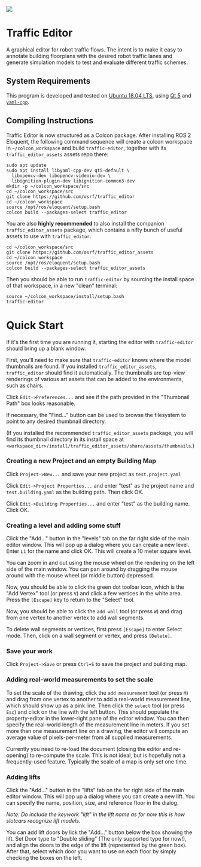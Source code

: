 ![](https://github.com/osrf/traffic_editor/workflows/build/badge.svg)

# Traffic Editor
A graphical editor for robot traffic flows. The intent is to make it easy
to annotate building floorplans with the desired robot traffic lanes and
generate simulation models to test and evaluate different traffic schemes.

## System Requirements

This program is developed and tested on
[Ubuntu 18.04 LTS](http://releases.ubuntu.com/18.04/), using
[Qt 5](https://doc.qt.io/qt-5/qt5-intro.html) and
[`yaml-cpp`](https://github.com/jbeder/yaml-cpp).

## Compiling Instructions
Traffic Editor is now structured as a Colcon package. After installing
ROS 2 Eloquent, the following command sequence will create a colcon
workspace in `~/colcon_workspace` and build `traffic-editor`, together
with its `traffic_editor_assets` assets repo there:

```
sudo apt update
sudo apt install libyaml-cpp-dev qt5-default \
  libopencv-dev libopencv-videoio-dev \
  libignition-plugin-dev libignition-common3-dev
mkdir -p ~/colcon_workspace/src
cd ~/colcon_workspace/src
git clone https://github.com/osrf/traffic_editor
cd ~/colcon_workspace
source /opt/ros/eloquent/setup.bash
colcon build --packages-select traffic_editor
```

You are also **highly recommended** to also install the companion `traffic_editor_assets`
package, which contains a nifty bunch of useful assets to use with `traffic_editor`.

```
cd ~/colcon_workspace/src
git clone https://github.com/osrf/traffic_editor_assets
cd ~/colcon_workspace
source /opt/ros/eloquent/setup.bash
colcon build --packages-select traffic_editor_assets
```

Then you should be able to run `traffic-editor` by sourcing the install
space of that workspace, in a new "clean" terminal:
```
source ~/colcon_workspace/install/setup.bash
traffic-editor
```

# Quick Start

If it's the first time you are running it, starting the editor with
`traffic-editor` should bring up a blank window.

First, you'll need to make sure that `traffic-editor` knows where the
model thumbnails are found. If you installed `traffic_editor_assets`,
`traffic_editor` should find it automatically. The thumbnails are
top-view renderings of various art assets that can be added to the
environments, such as chairs.

Click `Edit->Preferences...` and see if the path provided in the "Thumbnail Path" box looks reasonable. 

If necessary, the "Find..." button can be used to browse the filesystem to point to any desired thumbnail directory.

(If you installed the recommended `traffic_editor_assets` package, you will find its thumbnail directory in its install space at `<workspace_dir>/install/traffic_editor_assets/share/assets/thumbnails`.)

### Creating a new Project and an empty Building Map

Click `Project->New...` and save your new project as `test.project.yaml`

Click `Edit->Project Properties...` and enter "test" as the project name and `test.building.yaml` as the building path. Then click OK.

Click `Edit->Building Properties...` and enter "test" as the building name.
Click OK.

### Creating a level and adding some stuff

Click the "Add..." button in the "levels" tab on the far right side of the main editor window. This will pop up a dialog where you can create a new level. Enter `L1` for the name and click OK. This will create a 10 meter square level.

You can zoom in and out using the mouse wheel on the rendering on the left side of the main window. You can pan around by dragging the mouse around with the mouse wheel (or middle button) depressed.

Now, you should be able to click the green dot toolbar icon, which is the "Add Vertex" tool (or press `V`) and click a few vertices in the white area. Press the `[Escape]` key to return to the "Select" tool.

Now, you should be able to click the `add wall` tool (or press `W`) and drag from one vertex to another vertex to add wall segments.

To delete wall segments or vertices, first press `[Escape]` to enter Select mode. Then, click on a wall segment or vertex, and press `[Delete]`.

### Save your work

Click `Project->Save` or press `Ctrl+S` to save the project and building map.

### Adding real-world measurements to set the scale

To set the scale of the drawing, click the `add measurement` tool (or press `M`) and drag from one vertex to another to add a real-world measurement line, which should show up as a pink line. Then click the `select` tool (or press `Esc`) and click on the line with the left button. This should populate the property-editor in the lower-right pane of the editor window. You can then specify the real-world length of the measurement line in meters. If you set more than one measurement line on a drawing, the editor will compute an average value of pixels-per-meter from all supplied measurements.

Currently you need to re-load the document (closing the editor and re-opening) to re-compute the scale. This is not ideal, but is hopefully not a frequently-used feature. Typically the scale of a map is only set one time.

### Adding lifts

Click the "Add..." button in the "lifts" tab on the far right side of the main editor window. This will pop up a dialog where you can create a new lift. You can specify the name, position, size, and reference floor in the dialog.

*Note: Do include the keywork "lift" in the lift name as for now this is how slotcars recognize lift models.*

You can add lift doors by lick the "Add..." button below the box showing the lift. Set Door type to "Double sliding" (The only supported type for now!), and align the doors to the edge of the lift (represented by the green box). After that, select which door you want to use on each floor by simply checking the boxes on the left.
